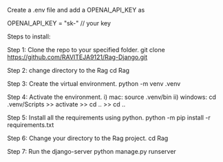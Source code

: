 Create a .env file and add a OPENAI_API_KEY as

OPENAI_API_KEY = "sk-" // your key

Steps to install:

Step 1: Clone the repo to your specified folder.
    git clone https://github.com/RAVITEJA9121/Rag-Django.git

Step 2: change directory to the Rag
    cd Rag

Step 3: Create the virtual environment.
    python -m venv .venv

Step 4: Activate the environment.
    i) mac: source .venv/bin
    ii) windows: cd .venv/Scripts
        >> activate
        >> cd ..
        >> cd ..

Step 5: Install all the requirements using python.
    python -m pip install -r requirements.txt

Step 6: Change your directory to the Rag project.
    cd Rag

Step 7: Run the django-server
    python manage.py runserver


